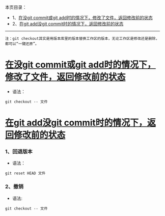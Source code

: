 本页目录：
- 1、[在没git commit或git add时的情况下，修改了文件，返回修改前的状态](#git-01)
- 2、[在git add没git commit时的情况下，返回修改前的状态](#git-02)

----------

`注：git checkout其实是用版本库里的版本替换工作区的版本，无论工作区是修改还是删除，都可以“一键还原”。`
# <a name="git-01" href="#" >在没git commit或git add时的情况下，修改了文件，返回修改前的状态</a>
- 语法：
```
git checkout -- 文件
```
# <a name="git-02" href="#" >在git add没git commit时的情况下，返回修改前的状态</a>
### 1、回退版本
- 语法：
```
git reset HEAD 文件
```
### 2、撤销
- 语法:
```
git checkout -- 文件
```